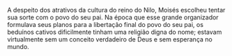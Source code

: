﻿A despeito dos atrativos da cultura do reino do Nilo, Moisés escolheu tentar sua sorte com o povo do seu pai. Na época que esse grande organizador formulava seus planos para a libertação final do povo do seu pai, os beduínos  cativos dificilmente tinham uma religião digna do nome; estavam virtualmente sem um conceito verdadeiro de Deus e sem esperança no mundo.